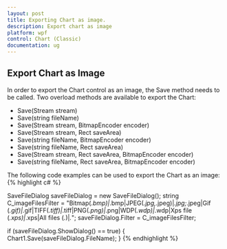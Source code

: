 ```yaml
---
layout: post
title: Exporting Chart as image.
description: Export chart as image
platform: wpf
control: Chart (Classic)
documentation: ug
---
```


## Export Chart as Image

In order to export the Chart control as an image, the Save method needs to be called. Two overload methods are available to export the Chart:

* Save(Stream stream)
* Save(string fileName)
* Save(Stream stream, BitmapEncoder encoder)
* Save(Stream stream, Rect saveArea)
* Save(string fileName, BitmapEncoder encoder) 
* Save(string fileName, Rect saveArea)
* Save(Stream stream, Rect saveArea, BitmapEncoder encoder)
* Save(string fileName, Rect saveArea, BitmapEncoder encoder)


The following code examples can be used to export the Chart as an image:
{% highlight c# %}

SaveFileDialog saveFileDialog = new SaveFileDialog();
string C_imageFilesFilter = "Bitmap(*.bmp)|*.bmp|JPEG(*.jpg,*.jpeg)|*.jpg;*.jpeg|Gif (*.gif)|*.gif|TIFF(*.tiff)|*.tiff|PNG(*.png)|*.png|WDP(*.wdp)|*.wdp|Xps file (*.xps)|*.xps|All files (*.*)|*.*";
 saveFileDialog.Filter = C_imageFilesFilter;

if (saveFileDialog.ShowDialog() == true)
{             
Chart1.Save(saveFileDialog.FileName);
}
{% endhighlight  %}
